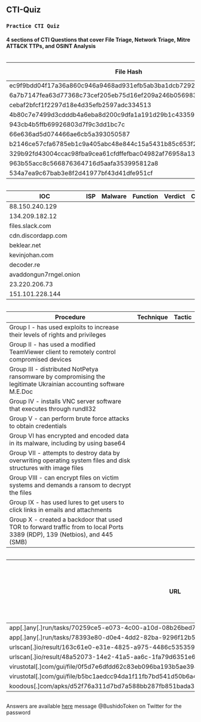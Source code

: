 ## CTI-Quiz

### `Practice CTI Quiz`

#### 4 sections of CTI Questions that cover File Triage, Network Triage, Mitre ATT&CK TTPs, and OSINT Analysis
```
```
| File Hash | File Contents | Function | Verdict | Comment |
| --- | --- | --- | --- |  --- |
| ec9f9bdd04f17a36a860c946a9468ad931efb5ab3ba1dcb7292f965043c445aa | | | | | 
| 6a7b7147fea63d77368c73cef205eb75d16ef209a246b05698358a28fd16e502 | | | | | 
| cebaf2bfcf1f2297d18e4d35efb2597adc334513 | | | | | 
| 4b80c7e7499d3cdddb4a6eba8d200c9dfa1a191d29b1c4335932c676157767d1 | | | | | 
| 943cb4b5ffb69926803d7f9c3dd1bc7c | | | | | 
| 66e636ad5d074466ae6cb5a393050587 | | | | | 
| b2146ce57cfa6785eb1c9a405abc48e844c15a5431b85c653f2bda57e03f7449 | | | | | 
| 329b92fd43004ccac98fba9cea61cfdffefbac04982af76958a13b85780c3301 | | | | | 
| 963b55acc8c566876364716d5aafa353995812a8 | | | | | 
|  534a7ea9c67bab3e8f2d41977bf43d41dfe951cf | | | | | 
```
```
| IOC | ISP | Malware | Function | Verdict | Comment |
| --- | --- | --- | --- |  --- | --- |
| 88.150.240.129 | | | | | 
| 134.209.182.12 | | | | | 
| files.slack.com | | | | | 
| cdn.discordapp.com | | | | | 
| beklear.net | | | | | 
| kevinjohan.com | | | | | 
| decoder.re | | | | | 
| avaddongun7rngel.onion | | | | | 
| 23.220.206.73 | | | | | 
| 151.101.228.144  | | | | |
```
```
| Procedure | Technique | Tactic |
| --- | --- | --- |
| Group I - has used exploits to increase their levels of rights and privileges | |
| Group II - has used a modified TeamViewer client to remotely control compromised devices | |
| Group III - distributed NotPetya ransomware by compromising the legitimate Ukrainian accounting software M.E.Doc | |
| Group IV - installs VNC server software that executes through rundll32 | |
| Group V - can perform brute force attacks to obtain credentials | |
| Group VI has encrypted and encoded data in its malware, including by using base64 | |
| Group VII - attempts to destroy data by overwriting operating system files and disk structures with image files | |
| Group VIII - can encrypt files on victim systems and demands a ransom to decrypt the files | |
| Group IX - has used lures to get users to click links in emails and attachments | |
| Group X - created a backdoor that used TOR to forward traffic from to local Ports 3389 (RDP), 139 (Netbios), and 445 (SMB) | |
```
```
| URL| Usint OSINT, describe what is happening in the given scenario |
| --- | --- |
| app[.]any[.]run/tasks/70259ce5-e073-4c00-a10d-08b26bed770d/ | |
| app[.]any[.]run/tasks/78393e80-d0e4-4dd2-82ba-9296f12b544a/ | |
| urlscan[.]io/result/163c61e0-e31e-4825-a975-4486c535359d/ | |
| urlscan[.]io/result/48a52073-14e2-41a5-aa6c-1fa79d6351e6/ | |
| virustotal[.]com/gui/file/0f5d7e6dfdd62c83eb096ba193b5ae394001bac036745495674156ead6557589/details | |
| virustotal[.]com/gui/file/b5bc1aedcc94da1f11fb7bd541d50b6a4aa37147d86f02998b205f2b60240013/detection | |
| koodous[.]com/apks/d52f76a311d7bd7a588bb287fb851bada34e7063ac5c83b9bc348251f02878a5 | |
```
```
Answers are available [here]([https://anonfiles.com/VdIbY6O8u1/CTI_Quiz_Answers_xlsx) message @BushidoToken on Twitter for the password

